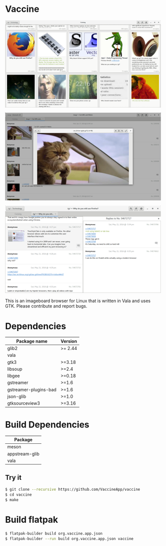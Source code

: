 Vaccine
=======

![Catalog](res/vaccine-catalog.png)

![Media View](res/vaccine-mediaview.png)

![Panel View](res/vaccine-panelview.png)

This is an imageboard browser for Linux that is written in Vala and uses GTK.
Please contribute and report bugs.

# Dependencies
| Package name             | Version  |
|--------------------------|----------|
| glib2                    | >= 2.44  |
| vala                     |          |
| gtk3                     | >=3.18   |
| libsoup                  | >=2.4    |
| libgee                   | >=0.18   |
| gstreamer                | >=1.6    |
| gstreamer-plugins-bad    | >=1.6    |
| json-glib                | >=1.0    |
| gtksourceview3           | >=3.16   |

# Build Dependencies
| Package          |
|------------------|
| meson            |
| appstream-glib   |
| vala             |

Try it
---
```Bash
$ git clone --recursive https://github.com/VaccineApp/vaccine
$ cd vaccine
$ make
```

# Build flatpak
```Bash
$ flatpak-builder build org.vaccine.app.json
$ flatpak-builder --run build org.vaccine.app.json vaccine
```
